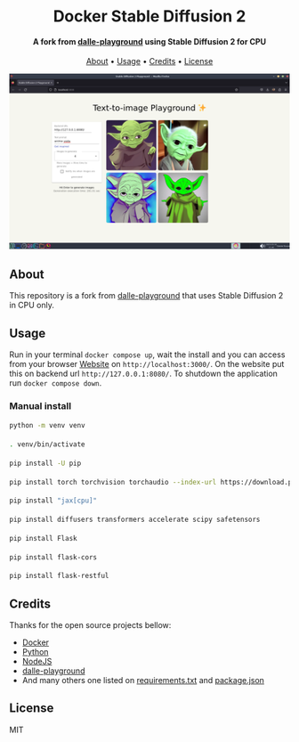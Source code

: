 
<h1 align="center">
  Docker Stable Diffusion 2
</h1>

<h4 align="center">A fork from <a href="https://github.com/saharmor/dalle-playground">dalle-playground</a> using Stable Diffusion 2 for CPU</h4>

<p align="center">
  <a href="#about">About</a> •
  <a href="#usage">Usage</a> •
  <a href="#credits">Credits</a> •
  <a href="#license">License</a>
</p>

![screenshot](screenshot.png)

## About

This repository is a fork from [dalle-playground](https://github.com/saharmor/dalle-playground) that uses Stable Diffusion 2 in CPU only.

## Usage

Run in your terminal ``docker compose up``, wait the install and you can access from your browser [Website](http://localhost:3000/) on ``http://localhost:3000/``. On the website put this on backend url ``http://127.0.0.1:8080/``. To shutdown the application run ``docker compose down``.

### Manual install

```sh
python -m venv venv

. venv/bin/activate

pip install -U pip

pip install torch torchvision torchaudio --index-url https://download.pytorch.org/whl/cpu

pip install "jax[cpu]"

pip install diffusers transformers accelerate scipy safetensors

pip install Flask

pip install flask-cors

pip install flask-restful
```

## Credits

Thanks for the open source projects bellow:

- [Docker](https://github.com/docker)
- [Python](https://github.com/python)
- [NodeJS](https://github.com/nodejs)
- [dalle-playground](https://github.com/saharmor/dalle-playground)
- And many others one listed on [requirements.txt](backend/requirements.txt) and [package.json](frontend/package.json)

## License

MIT
